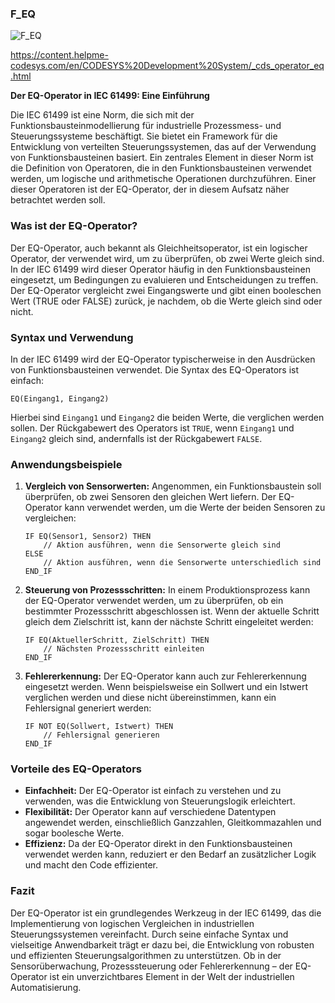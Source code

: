 ### F_EQ



![F_EQ](https://user-images.githubusercontent.com/116869307/214144380-5a135396-6b9c-4595-8546-75adff7095b0.png)


<https://content.helpme-codesys.com/en/CODESYS%20Development%20System/_cds_operator_eq.html>



**Der EQ-Operator in IEC 61499: Eine Einführung**

Die IEC 61499 ist eine Norm, die sich mit der Funktionsbausteinmodellierung für industrielle Prozessmess- und Steuerungssysteme beschäftigt. Sie bietet ein Framework für die Entwicklung von verteilten Steuerungssystemen, das auf der Verwendung von Funktionsbausteinen basiert. Ein zentrales Element in dieser Norm ist die Definition von Operatoren, die in den Funktionsbausteinen verwendet werden, um logische und arithmetische Operationen durchzuführen. Einer dieser Operatoren ist der EQ-Operator, der in diesem Aufsatz näher betrachtet werden soll.

### Was ist der EQ-Operator?

Der EQ-Operator, auch bekannt als Gleichheitsoperator, ist ein logischer Operator, der verwendet wird, um zu überprüfen, ob zwei Werte gleich sind. In der IEC 61499 wird dieser Operator häufig in den Funktionsbausteinen eingesetzt, um Bedingungen zu evaluieren und Entscheidungen zu treffen. Der EQ-Operator vergleicht zwei Eingangswerte und gibt einen booleschen Wert (TRUE oder FALSE) zurück, je nachdem, ob die Werte gleich sind oder nicht.

### Syntax und Verwendung

In der IEC 61499 wird der EQ-Operator typischerweise in den Ausdrücken von Funktionsbausteinen verwendet. Die Syntax des EQ-Operators ist einfach:

```
EQ(Eingang1, Eingang2)
```

Hierbei sind `Eingang1` und `Eingang2` die beiden Werte, die verglichen werden sollen. Der Rückgabewert des Operators ist `TRUE`, wenn `Eingang1` und `Eingang2` gleich sind, andernfalls ist der Rückgabewert `FALSE`.

### Anwendungsbeispiele

1. **Vergleich von Sensorwerten:**
   Angenommen, ein Funktionsbaustein soll überprüfen, ob zwei Sensoren den gleichen Wert liefern. Der EQ-Operator kann verwendet werden, um die Werte der beiden Sensoren zu vergleichen:

   ```
   IF EQ(Sensor1, Sensor2) THEN
       // Aktion ausführen, wenn die Sensorwerte gleich sind
   ELSE
       // Aktion ausführen, wenn die Sensorwerte unterschiedlich sind
   END_IF
   ```

2. **Steuerung von Prozessschritten:**
   In einem Produktionsprozess kann der EQ-Operator verwendet werden, um zu überprüfen, ob ein bestimmter Prozessschritt abgeschlossen ist. Wenn der aktuelle Schritt gleich dem Zielschritt ist, kann der nächste Schritt eingeleitet werden:

   ```
   IF EQ(AktuellerSchritt, ZielSchritt) THEN
       // Nächsten Prozessschritt einleiten
   END_IF
   ```

3. **Fehlererkennung:**
   Der EQ-Operator kann auch zur Fehlererkennung eingesetzt werden. Wenn beispielsweise ein Sollwert und ein Istwert verglichen werden und diese nicht übereinstimmen, kann ein Fehlersignal generiert werden:

   ```
   IF NOT EQ(Sollwert, Istwert) THEN
       // Fehlersignal generieren
   END_IF
   ```

### Vorteile des EQ-Operators

- **Einfachheit:** Der EQ-Operator ist einfach zu verstehen und zu verwenden, was die Entwicklung von Steuerungslogik erleichtert.
- **Flexibilität:** Der Operator kann auf verschiedene Datentypen angewendet werden, einschließlich Ganzzahlen, Gleitkommazahlen und sogar boolesche Werte.
- **Effizienz:** Da der EQ-Operator direkt in den Funktionsbausteinen verwendet werden kann, reduziert er den Bedarf an zusätzlicher Logik und macht den Code effizienter.

### Fazit

Der EQ-Operator ist ein grundlegendes Werkzeug in der IEC 61499, das die Implementierung von logischen Vergleichen in industriellen Steuerungssystemen vereinfacht. Durch seine einfache Syntax und vielseitige Anwendbarkeit trägt er dazu bei, die Entwicklung von robusten und effizienten Steuerungsalgorithmen zu unterstützen. Ob in der Sensorüberwachung, Prozesssteuerung oder Fehlererkennung – der EQ-Operator ist ein unverzichtbares Element in der Welt der industriellen Automatisierung.
























